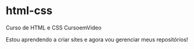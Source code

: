 # html-css
 Curso de HTML e CSS CursoemVideo

 Estou aprendendo a criar sites e agora vou gerenciar meus repositórios!
